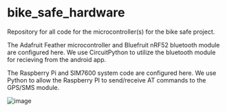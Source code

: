 # bike_safe_hardware
Repository for all code for the microcontroller(s) for the bike safe project.

The Adafruit Feather microcontroller and Bluefruit nRF52 bluetooth module are configured here. We use CircuitPython to utilize the bluetooth module for recieving from the android app.

The Raspberry Pi and SIM7600 system code are configured here. We use Python to allow the Raspberry PI to send/receive AT commands to the GPS/SMS module.




![image](https://user-images.githubusercontent.com/58480140/220010535-8bea5c6f-4dc9-498c-b3e5-606b1c61f240.png)
